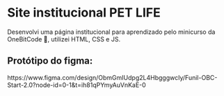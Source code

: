 <h1>Site institucional PET LIFE </h1>
<p>Desenvolvi uma página institucional para aprendizado pelo minicurso da OneBitCode 🤘, utilizei HTML, CSS e JS.</p>

<h2>Protótipo do figma:</h2> 
https://www.figma.com/design/ObmGmIUdpg2L4HbgggwcIy/Funil-OBC-Start-2.0?node-id=0-1&t=ih81qPYmyAuVnKaE-0

